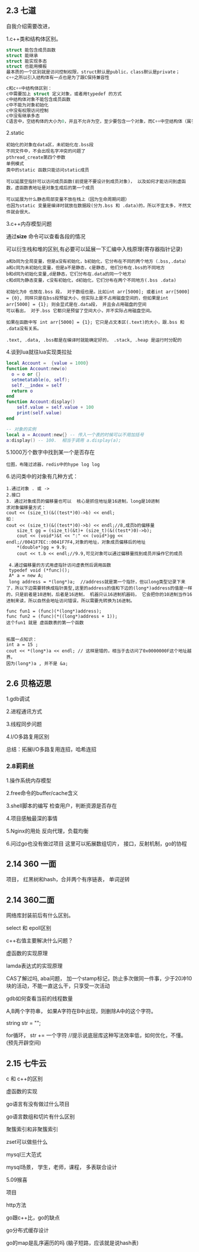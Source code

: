 ## 2.3 七道

自我介绍需要改进，

1.c++类和结构体区别。

~~~c
struct 能包含成员函数
struct 能继承
struct 能实现多态
struct 也能用模板
最本质的一个区别就是访问控制权限，struct默认是public，class默认是private；
c++之所以引入结构体有一点也是为了跟C保持兼容性

c和c++中结构体区别：
c中需要加上 struct 定义对象，或者用typedef 的方式
c中结构体对象不能包含成员函数
c中不能为对象初始化
c中没有权限访问控制
c中没有继承多态
C语言中，空结构体的大小为0，并且不允许为空，至少要包含一个对象，而C++中空结构体（属于空类）可以为空，并且大小为1


~~~



2.static

~~~
初始化的对象在data区，未初始化在.bss段
不同文件中，不会出现名字冲突的问题了
pthread_create第四个参数
单例模式
类中的static 函数只能访问static成员

可以延展空指针可以访问成员函数(前提是不要设计到成员对象)， 以及如何才能访问到虚函数，虚函数表地址是对象生成后的第一个成员

可以延展为什么静态局部变量不放在栈上（因为生命周期问题）
也因为static 变量是编译时就放在数据段(分为.bss 和 .data)的，所以不宜太多，不然文件就会很大。
~~~



3.c++内存模型问题

通过**size** 命令可以查看各段的情况

可以衍生栈和堆的区别,有必要可以延展一下汇编中入栈原理(寄存器指针记录)

~~~
a和b同为全局变量，但是a没有初始化，b初始化，它分布在不同的两个地方（.bss,.data）
a和c同为未初始化变量，但是a不是静态，c是静态, 他们分布在.bss的不同地方
b和d同为初始化变量,d是静态，它们分布在.data的同一个地方
c和d同为静态变量，c没有初始化，d初始化，它们分布在两个不同地方(.bss .data)

初始化为0 也放在.bss 段， 对于数组也是。比如int arr[5000]; 或者int arr[5000] = {0}, 同样只是在bss段预留大小，但实际上是不占用磁盘空间的，但如果是int arr[5000] = {1}; 则会显式是在.data段， 并且会占用磁盘的空间  
可以看出， 对于.bss 它都只是预留了空间大小，并不实际占用磁盘空间。

如果在函数中写 int arr[5000] = {1}; 它只是占文本区(.text)的大小，跟.bss 和 .data没有关系。

.text, .data, .bss都是在编译时就能确定好的， .stack, .heap 是运行时分配的
~~~

4.谈到lua就往lua实现类拉扯

~~~lua
local Account =  {value = 1000}
function Account:new(o) 
  o = o or {}
  setmetatable(o, self);
  self.__index = self
  return o
end
function Account:display() 
	self.value = self.value + 100    
    print(self.value)
end

-- 对象的实例
local a = Account:new{} -- 传入一个表的时候可以不用加括号
a:display() -- 100.  相当于调用 a.display(a);

~~~

5.1000万个数字中找到某一个是否存在

~~~
位图，布隆过滤器，redis中的hype log log
~~~

6.访问类中的对象有几种方式：

~~~
1.通过对象 . 或 ->
2.接口
3. 通过对象成员的偏移量也可以  核心是抓住地址是16进制，long是10进制
求对象偏移量方式：
cout << (size_t)(&((test*)0)->b) << endl;
如：
cout << (size_t)(&((test*)0)->b) << endl;//8,成员b的偏移量
    size_t gg = (size_t)(&t)+ (size_t)(&((test*)0)->b);
    cout << (void*)&t << ":" << (void*)gg << endl;//0041F7EC::0041F7F4,对象的地址，对象成员偏移后的地址
    *(double*)gg = 9.9;
    cout << t.b << endl;//9.9,可见对象可以通过偏移量找到成员并操作它的成员
    
 4.通过偏移量的方式用虚指针访问虚表然后调用函数
 typedef void (*func)();
 A* a = new A;
 long address = *(long*)a;  //address就是第一个指针，但以long类型记录下来了，所以下边需要转换成指针类型,这里的address的值和下边的(long*)address的值是一样的，只是前者是10进制，后者是16进制， 机器只认16进制机器码， 它会把你的10进制当作16进制来读，所以自然会地址访问错误，所以需要先转换为16进制。
 
func fun1 = (func)(*(long*)address);
func fun2 = (func)(*((long*)address + 1));
这个fun1 就是 虚函数表的第一个函数


拓展一点知识：
int a = 15 ;
cout << *(long*)a << endl; // 这样是错的，相当于去访问了0x0000000F这个地址越界。
因为(long*)a , 并不是 &a; 
~~~

## 2.6 贝格迈思

1.gdb调试

2.进程通讯方式

3.线程同步问题

4.I/O多路复用区别

总结：拓展I/O多路复用连招，哈希连招

### 2.8莉莉丝

1.操作系统内存模型

2.free命令的buffer/cache含义

3.shell脚本的编写
检查用户，判断资源是否存在

4.项目感触最深的事情

5.Nginx的用处
反向代理，负载均衡

6.问过go也没有做过项目
这里可以拓展数组切片， 接口，反射机制，go的协程

## 2.14 360 一面

项目， 红黑树和hash，合并两个有序链表， 单词逆转

## 2.14 360二面

网络库封装前后有什么区别。

select 和 epoll区别

c++右值主要解决什么问题？

虚函数的实现原理

lamda表达式的实现原理

CAS了解过吗, aba问题， 加一个stamp标记，防止多次做同一件事，少于20冲10块的活动，不能一直这么干，只享受一次活动

gdb如何查看当前的线程数量

A,B两个字符串， 如果A字符在B中出现，则删除A中的这个字符。

string str = "";

for循环， str += 一个字符   		//提示说底层库这种写法效率低，如何优化，不懂。(预先开辟空间)

## 2.15 七牛云

c 和 c++的区别

虚函数的实现

go语言有没有做过什么项目

go语言数组和切片有什么区别

聚簇索引和非聚簇索引

zset可以做些什么

mysql三大范式

mysql场景， 学生，老师，课程， 多表联合设计

5.09猴喜

项目

http方法

go跟c++比，go的缺点

go分布式缓存设计

go的map是乱序遍历的吗 (脑子短路，应该就是说hash表)
